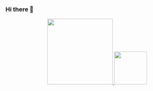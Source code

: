 ### Hi there 👋

<div align="center">
  <a href="https://github.com/cirograu">
  <img height="180em" src="https://github-readme-stats.vercel.app/api?username=cirograu&hide=prs,issues,contribs&show_icons=true&theme=highcontrast&include_all_commits=true&count_private=true"/>
  <img height="90em" src="https://github-readme-stats.vercel.app/api/top-langs/?username=cirograu&layout=compact&langs_count=7&theme=highcontrast"/>
</div>
 

